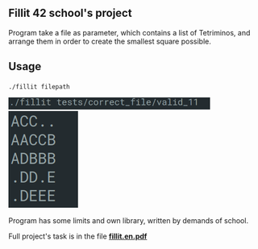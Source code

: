 ## Fillit 42 school's project

Program take a file as parameter, which contains a list of Tetriminos, and arrange them in order to create the smallest square possible.

## Usage
`./fillit filepath`

<img src="images/usage.png" width=400>
<img src="images/answer.png">

Program has some limits and own library, written by demands of school.

Full project's task is in the file [**fillit.en.pdf**](fillit.en.pdf)
